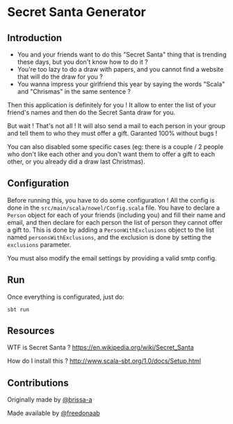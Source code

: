# Secret Santa Generator

## Introduction
* You and your friends want to do this "Secret Santa" thing that is trending these days, but you don't know how to do it ? 
* You're too lazy to do a draw with papers, and you cannot find a website that will do the draw for you ?
* You wanna impress your girlfriend this year by saying the words "Scala" and "Chrismas" in the same sentence ?

Then this application is definitely for you ! 
It allow to enter the list of your friend's names and then do the Secret Santa draw for you.

But wait ! That's not all ! It will also send a mail to each person in your group and tell them to who they must offer a gift. 
Garanted 100% without bugs ! 

You can also disabled some specific cases 
(eg: there is a couple / 2 people who don't like each other and you don't want them to offer a gift to each other, 
or you already did a draw last Christmas).


## Configuration
Before running this, you have to do some configuration ! All the config is done in the `src/main/scala/nowel/Config.scala` file.
You have to declare a `Person` object for each of your friends (including you) and fill their name and email,
and then declare for each person the list of person they cannot offer a gift to.
This is done by adding a `PersonWithExclusions` object to the list named `personsWithExclusions`, 
and the exclusion is done by setting the `exclusions` parameter.

You must also modify the email settings by providing a valid smtp config. 

## Run
Once everything is configurated, just do:
```
sbt run
```

## Resources
WTF is Secret Santa ? https://en.wikipedia.org/wiki/Secret_Santa

How do I install this ? http://www.scala-sbt.org/1.0/docs/Setup.html

## Contributions
Originally made by [@brissa-a](https://github.com/brissa-a)

Made available by [@freedonaab](https://github.com/freedonaab)
